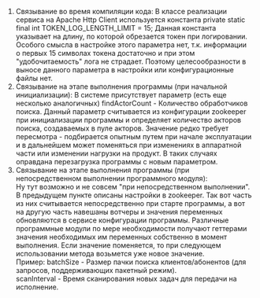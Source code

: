 1. Связывание во время компиляции кода:
В классе реализации сервиса на Apache Http Client используется константа private static final int TOKEN_LOG_LENGTH_LIMIT = 15;
Данная константа указывает на длину, по которой обрезается токен при логировании. Особого смысла в настройке этого параметра нет, т.к. информации о первых 15 символах токена достаточно и при этом "удобочитаемость" лога не страдает.
Поэтому целесообразности в выносе данного параметра в настройки или конфигурационные файлы нет. 
2. Связывание на этапе выполнения программы (при начальной инициализации):
В системе присутствует параметр (есть еще несколько аналогичных) findActorCount - Количество обработчиков поиска.
Данный параметр считывается из конфигурации zookeeper при инициализации программы и определяет количество акторов поиска, создаваемых в пуле акторов. 
Значение редко требует пересмотра - подбирается опытным путем при начале эксплуатации и в дальнейшем может поменяться при изменениях в аппаратной части или изменении нагрузки на продукт. В таких случаях оправдана перезагрузка программы с новым параметром.  
3. Связывание на этапе выполнения программы (при непосредственном выполнении программного модуля):  
Ну тут возможно и не совсем "при непосредственном выполнении". В предыдущем пункте описаны настройки в zookeeper. 
Так вот часть из них считывается непосредственно при старте программы, а вот на другую часть навешаны вотчеры и значения переменных обновляются в сервисе конфигурации программы. Различные программные модули по мере необходимости получают геттерами значения необходимых им переменных собственно в момент выполнения. Если значение поменяется, то при следующем использовании метода возьмется уже новое значение.  
Пример: batchSize - Размер пачки поиска клиентов/абонентов (для запросов, поддерживающих пакетный режим).  
scanInterval - Время сканирования новых задач для передачи на исполнение.
